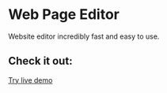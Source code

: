# Web Page Editor

Website editor incredibly fast and easy to use.

## Check it out:

[Try live demo](http://bit.ly/2uUn3nQ)
